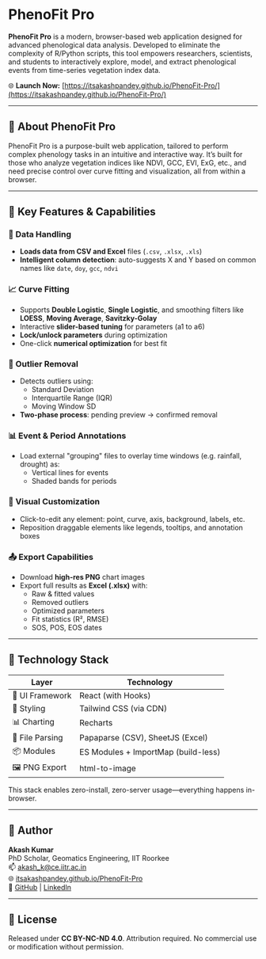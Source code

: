 # PhenoFit Pro

**PhenoFit Pro** is a modern, browser-based web application designed for advanced phenological data analysis. Developed to eliminate the complexity of R/Python scripts, this tool empowers researchers, scientists, and students to interactively explore, model, and extract phenological events from time-series vegetation index data.

🌐 **Launch Now:** [https://itsakashpandey.github.io/PhenoFit-Pro/](https://itsakashpandey.github.io/PhenoFit-Pro/)

---

## 📘 About PhenoFit Pro

PhenoFit Pro is a purpose-built web application, tailored to perform complex phenology tasks in an intuitive and interactive way. It’s built for those who analyze vegetation indices like NDVI, GCC, EVI, ExG, etc., and need precise control over curve fitting and visualization, all from within a browser.

---

## 🚀 Key Features & Capabilities

### 📂 Data Handling
- **Loads data from CSV and Excel** files (`.csv`, `.xlsx`, `.xls`)
- **Intelligent column detection**: auto-suggests X and Y based on common names like `date`, `doy`, `gcc`, `ndvi`

### 📈 Curve Fitting
- Supports **Double Logistic**, **Single Logistic**, and smoothing filters like **LOESS**, **Moving Average**, **Savitzky-Golay**
- Interactive **slider-based tuning** for parameters (a1 to a6)
- **Lock/unlock parameters** during optimization
- One-click **numerical optimization** for best fit

### 🧹 Outlier Removal
- Detects outliers using:
  - Standard Deviation
  - Interquartile Range (IQR)
  - Moving Window SD
- **Two-phase process**: pending preview → confirmed removal

### 📊 Event & Period Annotations
- Load external "grouping" files to overlay time windows (e.g. rainfall, drought) as:
  - Vertical lines for events
  - Shaded bands for periods

### 🎨 Visual Customization
- Click-to-edit any element: point, curve, axis, background, labels, etc.
- Reposition draggable elements like legends, tooltips, and annotation boxes

### 📤 Export Capabilities
- Download **high-res PNG** chart images
- Export full results as **Excel (.xlsx)** with:
  - Raw & fitted values
  - Removed outliers
  - Optimized parameters
  - Fit statistics (R², RMSE)
  - SOS, POS, EOS dates

---

## 🧠 Technology Stack

| Layer | Technology |
|-------|------------|
| 🧱 UI Framework | React (with Hooks) |
| 🎨 Styling | Tailwind CSS (via CDN) |
| 📊 Charting | Recharts |
| 📄 File Parsing | Papaparse (CSV), SheetJS (Excel) |
| 📦 Modules | ES Modules + ImportMap (build-less) |
| 🖼 PNG Export | html-to-image |

This stack enables zero-install, zero-server usage—everything happens in-browser.


---

## 👤 Author

**Akash Kumar**  
PhD Scholar, Geomatics Engineering, IIT Roorkee  
📫 [akash_k@ce.iitr.ac.in](mailto:akash_k@ce.iitr.ac.in)  
🌐 [itsakashpandey.github.io/PhenoFit-Pro](https://itsakashpandey.github.io/PhenoFit-Pro)  
🔗 [GitHub](https://github.com/ItsAkashPandey) | [LinkedIn](https://www.linkedin.com/in/iamakashpandey/)

---

## 🧾 License

Released under **CC BY-NC-ND 4.0**. Attribution required. No commercial use or modification without permission.